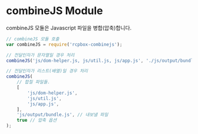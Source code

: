 # combineJS Module

combineJS 모듈은 Javascript 파일을 병합(압축)합니다.

```js
// combineJS 모듈 호출
var combineJS = require('rcpbox-combinejs');

// 전달인자가 문자열일 경우 처리
combineJS('js/dom-helper.js, js/util.js, js/app.js', './js/output/bundle.js');

// 전달인자가 리스트(배열)일 경우 처리
combineJS(
	// 합칠 파일들.
	[
		'js/dom-helper.js',
		'js/util.js',
		'js/app.js',
	],
	'js/output/bundle.js', // 내보낼 파일
	true // 압축 옵션
);
```